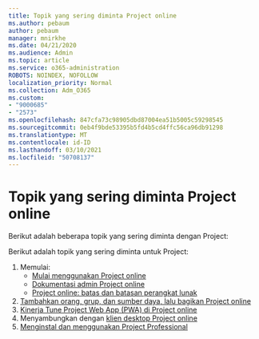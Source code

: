 ```yaml
---
title: Topik yang sering diminta Project online
ms.author: pebaum
author: pebaum
manager: mnirkhe
ms.date: 04/21/2020
ms.audience: Admin
ms.topic: article
ms.service: o365-administration
ROBOTS: NOINDEX, NOFOLLOW
localization_priority: Normal
ms.collection: Adm_O365
ms.custom:
- "9000685"
- "2573"
ms.openlocfilehash: 847cfa73c98905dbd87004ea51b5005c59298545
ms.sourcegitcommit: 0eb4f9bde53395b5fd4b5cd4ffc56ca96db91298
ms.translationtype: MT
ms.contentlocale: id-ID
ms.lasthandoff: 03/10/2021
ms.locfileid: "50708137"
---
```

# <a name="project-online-frequently-requested-topics"></a>Topik yang sering diminta Project online

Berikut adalah beberapa topik yang sering diminta dengan Project:

Berikut adalah topik yang sering diminta untuk Project:
1.  Memulai: 
    -   [Mulai menggunakan Project online](https://docs.microsoft.com/projectonline/get-started-with-project-online) 
    -   [Dokumentasi admin Project online](https://docs.microsoft.com/projectonline/project-online) 
    -   [Project online: batas dan batasan perangkat lunak](https://docs.microsoft.com/ProjectOnline/project-online-software-boundaries-and-limits) 
2.  [Tambahkan orang, grup, dan sumber daya, lalu bagikan Project online](https://docs.microsoft.com/projectonline/step-2-add-people-to-project-online) 
3.  [Kinerja Tune Project Web App (PWA) di Project online](https://docs.microsoft.com/projectonline/tune-project-online-performance)
4.  Menyambungkan dengan [klien desktop Project online](https://docs.microsoft.com/projectonline/connect-to-project-online-with-the-project-online-desktop-client) 
5.  [Menginstal dan menggunakan Project Professional](https://support.office.com/article/install-project-7059249b-d9fe-4d61-ab96-5c5bf435f281) 
